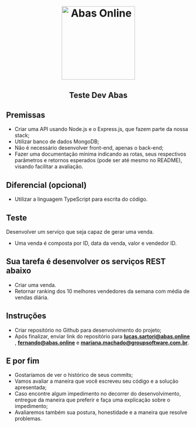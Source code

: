 <h1 align="center" >
  <img alt="Abas Online" src="https://abas.online/wp-content/themes/abas/images/marca-abas-positiva.svg" width="200px" />
</h1>

<h2 align="center" > Teste Dev Abas </h2>

## Premissas
- Criar uma API usando Node.js e o Express.js, que fazem parte da nossa stack;
- Utilizar banco de dados MongoDB;
- Não é necessário desenvolver front-end, apenas o back-end;
- Fazer uma documentação mínima indicando as rotas, seus respectivos parâmetros e retornos esperados (pode ser até mesmo no README), visando facilitar a avaliação.

## Diferencial (opcional)
- Utilizar a linguagem TypeScript para escrita do código.

## Teste
Desenvolver um serviço que seja capaz de gerar uma venda.
- Uma venda é composta por ID, data da venda, valor e vendedor ID.

## Sua tarefa é desenvolver os serviços REST abaixo
- Criar uma venda.
- Retornar ranking dos 10 melhores vendedores da semana com média de vendas diária.

## Instruções
- Criar repositório no Github para desenvolvimento do projeto;
- Após finalizar, enviar link do repositório para **lucas.sartori@abas.online** , **fernando@abas.online** e **mariana.machado@groupsoftware.com.br**.

## E por fim
- Gostaríamos de ver o histórico de seus commits;
- Vamos avaliar a maneira que você escreveu seu código e a solução apresentada;
- Caso encontre algum impedimento no decorrer do desenvolvimento, entregue da maneira que preferir e faça uma explicação sobre o impedimento;
- Avaliaremos também sua postura, honestidade e a maneira que resolve problemas.

